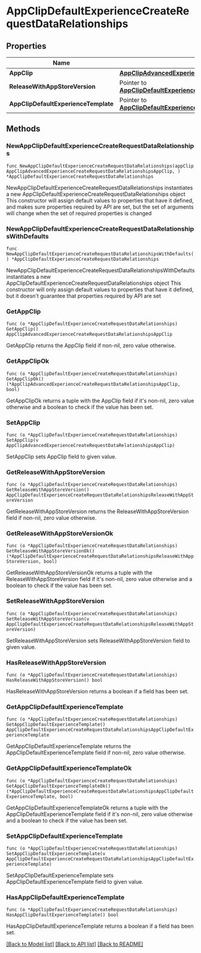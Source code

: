 # AppClipDefaultExperienceCreateRequestDataRelationships

## Properties

Name | Type | Description | Notes
------------ | ------------- | ------------- | -------------
**AppClip** | [**AppClipAdvancedExperienceCreateRequestDataRelationshipsAppClip**](AppClipAdvancedExperienceCreateRequestDataRelationshipsAppClip.md) |  | 
**ReleaseWithAppStoreVersion** | Pointer to [**AppClipDefaultExperienceCreateRequestDataRelationshipsReleaseWithAppStoreVersion**](AppClipDefaultExperienceCreateRequestDataRelationshipsReleaseWithAppStoreVersion.md) |  | [optional] 
**AppClipDefaultExperienceTemplate** | Pointer to [**AppClipDefaultExperienceCreateRequestDataRelationshipsAppClipDefaultExperienceTemplate**](AppClipDefaultExperienceCreateRequestDataRelationshipsAppClipDefaultExperienceTemplate.md) |  | [optional] 

## Methods

### NewAppClipDefaultExperienceCreateRequestDataRelationships

`func NewAppClipDefaultExperienceCreateRequestDataRelationships(appClip AppClipAdvancedExperienceCreateRequestDataRelationshipsAppClip, ) *AppClipDefaultExperienceCreateRequestDataRelationships`

NewAppClipDefaultExperienceCreateRequestDataRelationships instantiates a new AppClipDefaultExperienceCreateRequestDataRelationships object
This constructor will assign default values to properties that have it defined,
and makes sure properties required by API are set, but the set of arguments
will change when the set of required properties is changed

### NewAppClipDefaultExperienceCreateRequestDataRelationshipsWithDefaults

`func NewAppClipDefaultExperienceCreateRequestDataRelationshipsWithDefaults() *AppClipDefaultExperienceCreateRequestDataRelationships`

NewAppClipDefaultExperienceCreateRequestDataRelationshipsWithDefaults instantiates a new AppClipDefaultExperienceCreateRequestDataRelationships object
This constructor will only assign default values to properties that have it defined,
but it doesn't guarantee that properties required by API are set

### GetAppClip

`func (o *AppClipDefaultExperienceCreateRequestDataRelationships) GetAppClip() AppClipAdvancedExperienceCreateRequestDataRelationshipsAppClip`

GetAppClip returns the AppClip field if non-nil, zero value otherwise.

### GetAppClipOk

`func (o *AppClipDefaultExperienceCreateRequestDataRelationships) GetAppClipOk() (*AppClipAdvancedExperienceCreateRequestDataRelationshipsAppClip, bool)`

GetAppClipOk returns a tuple with the AppClip field if it's non-nil, zero value otherwise
and a boolean to check if the value has been set.

### SetAppClip

`func (o *AppClipDefaultExperienceCreateRequestDataRelationships) SetAppClip(v AppClipAdvancedExperienceCreateRequestDataRelationshipsAppClip)`

SetAppClip sets AppClip field to given value.


### GetReleaseWithAppStoreVersion

`func (o *AppClipDefaultExperienceCreateRequestDataRelationships) GetReleaseWithAppStoreVersion() AppClipDefaultExperienceCreateRequestDataRelationshipsReleaseWithAppStoreVersion`

GetReleaseWithAppStoreVersion returns the ReleaseWithAppStoreVersion field if non-nil, zero value otherwise.

### GetReleaseWithAppStoreVersionOk

`func (o *AppClipDefaultExperienceCreateRequestDataRelationships) GetReleaseWithAppStoreVersionOk() (*AppClipDefaultExperienceCreateRequestDataRelationshipsReleaseWithAppStoreVersion, bool)`

GetReleaseWithAppStoreVersionOk returns a tuple with the ReleaseWithAppStoreVersion field if it's non-nil, zero value otherwise
and a boolean to check if the value has been set.

### SetReleaseWithAppStoreVersion

`func (o *AppClipDefaultExperienceCreateRequestDataRelationships) SetReleaseWithAppStoreVersion(v AppClipDefaultExperienceCreateRequestDataRelationshipsReleaseWithAppStoreVersion)`

SetReleaseWithAppStoreVersion sets ReleaseWithAppStoreVersion field to given value.

### HasReleaseWithAppStoreVersion

`func (o *AppClipDefaultExperienceCreateRequestDataRelationships) HasReleaseWithAppStoreVersion() bool`

HasReleaseWithAppStoreVersion returns a boolean if a field has been set.

### GetAppClipDefaultExperienceTemplate

`func (o *AppClipDefaultExperienceCreateRequestDataRelationships) GetAppClipDefaultExperienceTemplate() AppClipDefaultExperienceCreateRequestDataRelationshipsAppClipDefaultExperienceTemplate`

GetAppClipDefaultExperienceTemplate returns the AppClipDefaultExperienceTemplate field if non-nil, zero value otherwise.

### GetAppClipDefaultExperienceTemplateOk

`func (o *AppClipDefaultExperienceCreateRequestDataRelationships) GetAppClipDefaultExperienceTemplateOk() (*AppClipDefaultExperienceCreateRequestDataRelationshipsAppClipDefaultExperienceTemplate, bool)`

GetAppClipDefaultExperienceTemplateOk returns a tuple with the AppClipDefaultExperienceTemplate field if it's non-nil, zero value otherwise
and a boolean to check if the value has been set.

### SetAppClipDefaultExperienceTemplate

`func (o *AppClipDefaultExperienceCreateRequestDataRelationships) SetAppClipDefaultExperienceTemplate(v AppClipDefaultExperienceCreateRequestDataRelationshipsAppClipDefaultExperienceTemplate)`

SetAppClipDefaultExperienceTemplate sets AppClipDefaultExperienceTemplate field to given value.

### HasAppClipDefaultExperienceTemplate

`func (o *AppClipDefaultExperienceCreateRequestDataRelationships) HasAppClipDefaultExperienceTemplate() bool`

HasAppClipDefaultExperienceTemplate returns a boolean if a field has been set.


[[Back to Model list]](../README.md#documentation-for-models) [[Back to API list]](../README.md#documentation-for-api-endpoints) [[Back to README]](../README.md)


